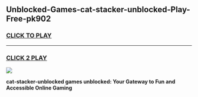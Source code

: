 
## Unblocked-Games-cat-stacker-unblocked-Play-Free-pk902
<h3>
<a href="https://premium76.site?title=cat-stacker-unblocked&ref=19M">CLICK TO PLAY</a></h3>
<hr>

<h3>
<a href="https://premium76.site?title=cat-stacker-unblocked&ref=19M">CLICK 2 PLAY</a>
  
</h3>

<a href="https://premium76.site?title=cat-stacker-unblocked&ref=19M"><img src="https://clearcache.store/games.png"></a>


**cat-stacker-unblocked games unblocked: Your Gateway to Fun and Accessible Online Gaming**
